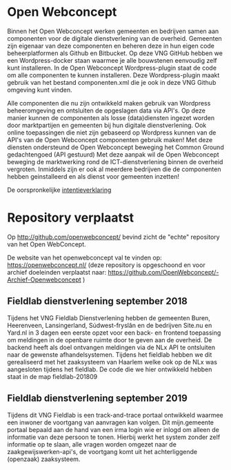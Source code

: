 # Open Webconcept
Binnen het Open Webconcept werken gemeenten en bedrijven samen aan componenten voor de digitale dienstverlening van de overheid.
Gemeenten zijn eigenaar van deze componenten en beheren deze in hun eigen code beheerplatformen als Github en Bitbucket.
Op deze VNG GitHub hebben we een Wordpress-docker staan waarmee je alle bouwstenen eenvoudig zelf kunt installeren.
In de Open Webconcept Wordpress-plugin staat de code om alle componenten te kunnen installeren. Deze Wordpress-plugin maakt gebruik van het bestand componenten.xml die je ook in deze VNG Github omgeving kunt vinden. 

Alle componenten die nu zijn ontwikkeld maken gebruik van Wordpress beheeromgeving en ontsluiten de opgeslagen data via API's. Op deze manier kunnen de componenten als losse (data)diensten ingezet worden door marktpartijen en gemeenten bij hun digitale dienstverlening.
Ook online toepassingen die niet zijn gebaseerd op Wordpress kunnen van de API's van de Open Webconcept componenten gebruik maken!
Met deze diensten ondersteund de Open Webconcept beweging het Common Ground gedachtengoed (API gestuurd)
Met deze aanpak wil de Open Webconcept beweging de marktwerking rond de ICT-dienstverlening binnen de overheid vergroten. Inmiddels zijn er ook al meerdere bedrijven die de componenten hebben geinstalleerd en als dienst voor gemeenten inzetten!

De oorspronkelijke [intentieverklaring](../../blob/master/Intentieverklaring%20Wordpress%20Open%20Webconcept.pdf)

# Repository verplaatst
Op http://github.com/openwebconcept/ bevind zicht de "echte" repository van het Open WebConcept.

De website van het openwebconcept val te vinden op: https://openwebconcept.nl/ (deze repository is opgeschoond en voor archief doeleinden verplaatst naar: https://github.com/OpenWebconcept/-Archief-Openwebconcept )


## Fieldlab dienstverlening september 2018
Tijdens het VNG Fieldlab Dienstverlening hebben de gemeenten Buren, Heerenveen, Lansingerland, Súdwest-fryslân en de bedrijven Site.nu en Yard.nl in 3 dagen een eerste opzet voor een back- en frontend toepassing om meldingen in de openbare ruimte door te geven aan de overheid. De backend heeft als doel ontvangen meldingen via de NLx API te ontsluiten naar de gewenste afhandelsystemen. Tijdens het fieldlab hebben we dit gerealiseerd met het zaaksysteem van Haarlem welke ook op de NLx was aangesloten tijdens het fieldlab.
De code die we hier ontwikkeld hebben staat in de map fieldlab-201809

## Fieldlab dienstverlening september 2019
Tijdens dit VNG Fieldlab is een track-and-trace portaal ontwikkeld waarmee een inwoner de voortgang van aanvragen kan volgen. Dit mijn.gemeente portaal bepaald aan de hand van een irma login wie er inlogd om alleen de informatie van deze persoon te tonen. Hierbij werkt het system zonder zelf informatie op te slaan, alle vragen worden omgezet naar de zaakgewijswerken-api's, de voortgang komt uit het achterliggende (openzaak) zaaksysteem.
